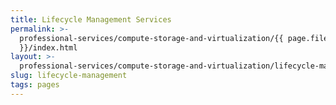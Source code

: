 ```yaml
---
title: Lifecycle Management Services
permalink: >-
  professional-services/compute-storage-and-virtualization/{{ page.fileSlug
  }}/index.html
layout: >-
  professional-services/compute-storage-and-virtualization/lifecycle-management.html
slug: lifecycle-management
tags: pages
---
```



